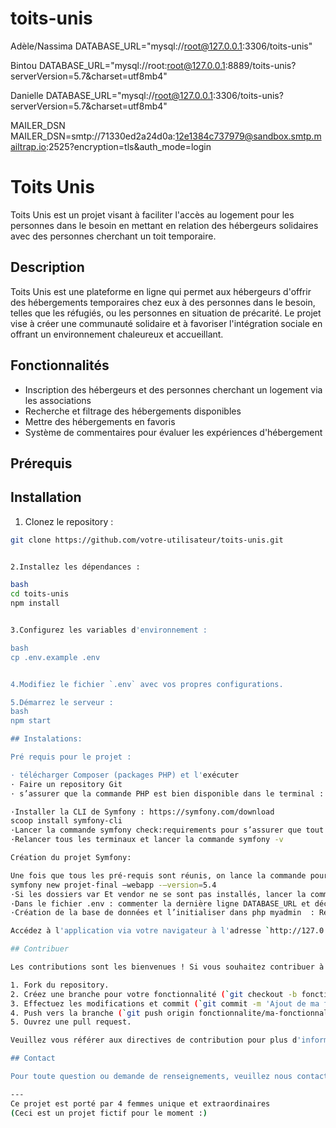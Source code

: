 # toits-unis

Adèle/Nassima
    DATABASE_URL="mysql://root@127.0.0.1:3306/toits-unis"

Bintou
 DATABASE_URL="mysql://root:root@127.0.0.1:8889/toits-unis?serverVersion=5.7&charset=utf8mb4"

Danielle
 DATABASE_URL="mysql://root@127.0.0.1:3306/toits-unis?serverVersion=5.7&charset=utf8mb4"


 MAILER_DSN
 MAILER_DSN=smtp://71330ed2a24d0a:12e1384c737979@sandbox.smtp.mailtrap.io:2525?encryption=tls&auth_mode=login


# Toits Unis


Toits Unis est un projet visant à faciliter l'accès au logement pour les personnes dans le besoin en mettant en relation des hébergeurs solidaires avec des personnes cherchant un toit temporaire.

## Description

Toits Unis est une plateforme en ligne qui permet aux hébergeurs d'offrir des hébergements temporaires chez eux à des personnes dans le besoin, telles que les réfugiés, ou les personnes en situation de précarité.
Le projet vise à créer une communauté solidaire et à favoriser l'intégration sociale en offrant un environnement chaleureux et accueillant.

## Fonctionnalités

- Inscription des hébergeurs et des personnes cherchant un logement via les associations
- Recherche et filtrage des hébergements disponibles
- Mettre des hébergements en favoris
- Système de commentaires pour évaluer les expériences d'hébergement

## Prérequis

## Installation

1. Clonez le repository :

```bash
git clone https://github.com/votre-utilisateur/toits-unis.git


2.Installez les dépendances :

bash
cd toits-unis
npm install


3.Configurez les variables d'environnement :

bash
cp .env.example .env


4.Modifiez le fichier `.env` avec vos propres configurations.

5.Démarrez le serveur :
bash
npm start

## Instalations:

Pré requis pour le projet :

· télécharger Composer (packages PHP) et l'exécuter
· Faire un repository Git
· s’assurer que la commande PHP est bien disponible dans le terminal : php -v

·Installer la CLI de Symfony : https://symfony.com/download
scoop install symfony-cli
·Lancer la commande symfony check:requirements pour s’assurer que tout est ok
·Relancer tous les terminaux et lancer la commande symfony -v

Création du projet Symfony:

Une fois que tous les pré-requis sont réunis, on lance la commande pour créer l’arborescence de notre projet Symfony :
symfony new projet-final —webapp -–version=5.4
·Si les dossiers var Et vendor ne se sont pas installés, lancer la commande composer install
·Dans le fichier .env : commenter la dernière ligne DATABASE_URL et décommenter celle du dessus en changeant les informations (root, etc….)
·Création de la base de données et l’initialiser dans php myadmin  : Récupérer la template bootstrap sur le site adminkit.io, télécharger le fichier de la template que l’on souhaite intégrer à notre projet. Récupérer l’intégralité du dossier “dist” et le coller dans le dossier Public de notre projet.

Accédez à l'application via votre navigateur à l'adresse `http://127.0.0.1:8000/`.

## Contribuer

Les contributions sont les bienvenues ! Si vous souhaitez contribuer à Toits Unis, veuillez suivre les étapes suivantes :

1. Fork du repository.
2. Créez une branche pour votre fonctionnalité (`git checkout -b fonctionnalite/ma-fonctionnalite`).
3. Effectuez les modifications et commit (`git commit -m 'Ajout de ma fonctionnalite'`).
4. Push vers la branche (`git push origin fonctionnalite/ma-fonctionnalite`).
5. Ouvrez une pull request.

Veuillez vous référer aux directives de contribution pour plus d'informations.

## Contact

Pour toute question ou demande de renseignements, veuillez nous contacter à l'adresse email [contact@toitsunis.com](mailto:contact@toitsunis.com).

---
Ce projet est porté par 4 femmes unique et extraordinaires
(Ceci est un projet fictif pour le moment :)
